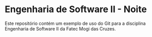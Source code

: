 # Engenharia de Software II - Noite

Este repositório contém um exemplo de uso do Git para a disciplina Engenharia de Software II da Fatec Mogi das Cruzes.